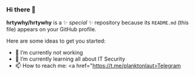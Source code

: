 ### Hi there 👋


**hrtywhy/hrtywhy** is a ✨ _special_ ✨ repository because its `README.md` (this file) appears on your GitHub profile.

Here are some ideas to get you started:

- 🔭 I’m currently not working
- 🌱 I’m currently learning all about IT Security
- 📫 How to reach me:
<i class="fa fa-telegram" aria-hidden="true"></i> <a href="https://t.me/planktonlaut>Telegram</a> 
